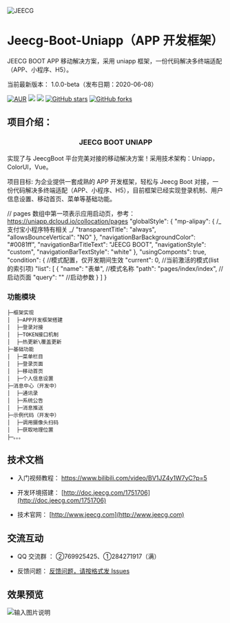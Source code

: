 ![JEECG](https://static.oschina.net/uploads/img/201905/24164523_XDhg.png "JeecgBoot快速开发平台")

# Jeecg-Boot-Uniapp（APP 开发框架）

JEECG BOOT APP 移动解决方案，采用 uniapp 框架，一份代码解决多终端适配（APP、小程序、H5）。

当前最新版本： 1.0.0-beta（发布日期：2020-06-08）

[![AUR](https://img.shields.io/badge/license-Apache%20License%202.0-blue.svg)](https://github.com/zhangdaiscott/jeecg-boot/blob/master/LICENSE)
[![](https://img.shields.io/badge/Author-JEECG团队-orange.svg)](http://www.jeecg.com)
[![](https://img.shields.io/badge/version-1.0.0-brightgreen.svg)](https://github.com/zhangdaiscott/jeecg-boot-uniapp)
[![GitHub stars](https://img.shields.io/github/stars/zhangdaiscott/jeecg-boot-uniapp.svg?style=social&label=Stars)](https://github.com/zhangdaiscott/jeecg-boot-uniapp)
[![GitHub forks](https://img.shields.io/github/forks/zhangdaiscott/jeecg-boot-uniapp.svg?style=social&label=Fork)](https://github.com/zhangdaiscott/jeecg-boot-uniapp)

## 项目介绍：

<h3 align="center">JEECG BOOT UNIAPP</h3>

实现了与 JeecgBoot 平台完美对接的移动解决方案！采用技术架构：Uniapp，ColorUI，Vue。

项目目标: 为企业提供一套成熟的 APP 开发框架，轻松与 Jeecg Boot 对接，一份代码解决多终端适配（APP、小程序、H5），目前框架已经实现登录机制、用户信息设置、移动首页、菜单等基础功能。

// pages 数组中第一项表示应用启动页，参考：https://uniapp.dcloud.io/collocation/pages
"globalStyle": {
"mp-alipay": {
/_ 支付宝小程序特有相关 _/
"transparentTitle": "always",
"allowsBounceVertical": "NO"
},
"navigationBarBackgroundColor": "#0081ff",
"navigationBarTitleText": "JEECG BOOT",
"navigationStyle": "custom",
"navigationBarTextStyle": "white"
},
"usingComponts": true,
"condition": {
//模式配置，仅开发期间生效
"current": 0, //当前激活的模式(list 的索引项)
"list": [
{
"name": "表单", //模式名称
"path": "pages/index/index", //启动页面
"query": "" //启动参数
}
]
}

### 功能模块

```
├─框架实现
│  ├─APP开发框架搭建
│  ├─登录对接
│  ├─TOKEN接口机制
│  ├─热更新\覆盖更新
├─基础功能
│  ├─菜单栏目
│  ├─登录页面
│  ├─移动首页
│  ├─个人信息设置
├─消息中心（开发中）
│  ├─通讯录
│  ├─系统公告
│  ├─消息推送
├─示例代码（开发中）
│  ├─调用摄像头扫码
│  ├─获取地理位置
├─。。。
```

## 技术文档

- 入门视频教程： https://www.bilibili.com/video/BV1JZ4y1W7yC?p=5

- 开发环境搭建： [http://doc.jeecg.com/1751706](http://doc.jeecg.com/1751706)

- 技术官网： [http://www.jeecg.com](http://www.jeecg.com)

## 交流互动

- QQ 交流群 ： ②769925425、①284271917（满）

- 反馈问题： [反馈问题，请按格式发 Issues](https://github.com/zhangdaiscott/jeecg-boot-uniapp/issues/new)

## 效果预览

![输入图片说明](https://oscimg.oschina.net/oscnet/up-49e27699eb278c7c6b6748bfeaeb6c13b72.gif "在这里输入图片标题")
